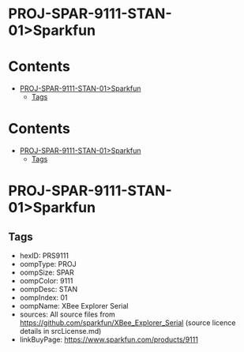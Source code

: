 
PROJ-SPAR-9111-STAN-01>Sparkfun
===============================

Contents
========

* [PROJ-SPAR-9111-STAN-01>Sparkfun](#proj-spar-9111-stan-01sparkfun)
	* [Tags](#tags)

Contents
========

* [PROJ-SPAR-9111-STAN-01>Sparkfun](#proj-spar-9111-stan-01sparkfun)
	* [Tags](#tags)

# PROJ-SPAR-9111-STAN-01>Sparkfun

## Tags

- hexID: PRS9111
- oompType: PROJ
- oompSize: SPAR
- oompColor: 9111
- oompDesc: STAN
- oompIndex: 01
- oompName: XBee Explorer Serial
- sources: All source files from https://github.com/sparkfun/XBee_Explorer_Serial (source licence details in srcLicense.md)
- linkBuyPage: https://www.sparkfun.com/products/9111
